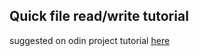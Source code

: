 ## Quick file read/write tutorial
suggested on odin project
tutorial [here](http://tutorials.jumpstartlab.com/projects/eventmanager.html)
